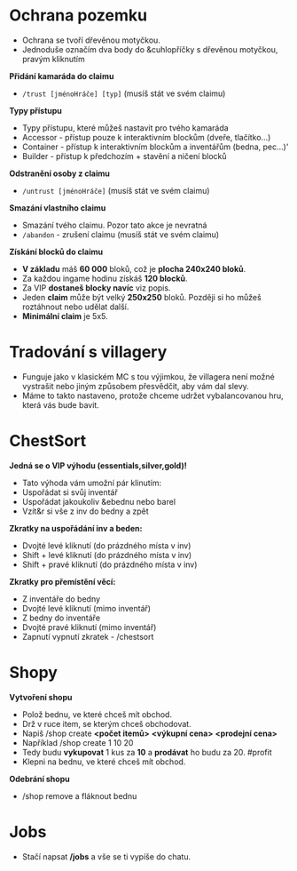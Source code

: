# Ochrana pozemku
  - Ochrana se tvoří dřevěnou motyčkou.
  - Jednoduše označím dva body do &cuhlopříčky s dřevěnou motyčkou, pravým kliknutím
  
  **Přidání kamaráda do claimu**
  - `/trust [jménoHráče] [typ]` (musíš stát ve svém claimu)
  
  **Typy přístupu**
  - Typy přístupu, které můžeš nastavit pro tvého kamaráda
  - Accessor - přístup pouze k interaktivním blockům (dveře, tlačítko…)
  - Container - přístup k interaktivním blockům a inventářům (bedna, pec…)'
  - Builder - přístup k předchozím + stavění a ničení blocků
  
 **Odstranění osoby z claimu**
  - `/untrust [jménoHráče]` (musíš stát ve svém claimu)
  
 **Smazání vlastního claimu**
  - Smazání tvého claimu. Pozor tato akce je nevratná
  - `/abandon` - zrušení claimu (musíš stát ve svém claimu)

 **Získání blocků do claimu**
 - **V základu** máš **60 000** bloků, což je **plocha 240x240 bloků**.
 - Za každou ingame hodinu získáš **120 blocků**.
 - Za VIP **dostaneš blocky navíc** viz popis.
 - Jeden **claim** může být velký **250x250** bloků. Později si ho můžeš roztáhnout nebo udělat další.
 - **Minimální claim** je 5x5.

# Tradování s villagery
  - Funguje jako v klasickém MC s tou výjimkou, že villagera není možné vystrašit nebo jiným způsobem přesvědčit, aby vám dal slevy.
  - Máme to takto nastaveno, protože chceme udržet vybalancovanou hru, která vás bude bavit.

#  ChestSort
  **Jedná se o VIP výhodu (essentials,silver,gold)!**
  - Tato výhoda vám umožní pár klinutím:
  - Uspořádat si svůj inventář
  - Uspořádat jakoukoliv &ebednu nebo barel
  - Vzít&r si vše z inv do bedny a zpět

  **Zkratky na uspořádání inv a beden:**
  - Dvojté levé kliknutí (do prázdného místa v inv)
  - Shift + levé kliknutí (do prázdného místa v inv)
  - Shift + pravé kliknutí (do prázdného místa v inv)

  **Zkratky pro přemístění věcí:**
  - Z inventáře do bedny
  - Dvojté levé kliknutí (mimo inventář)
  - Z bedny do inventáře
  - Dvojté pravé kliknutí (mimo inventář)
  - Zapnutí vypnutí zkratek - /chestsort

# Shopy
**Vytvoření shopu**
  - Polož bednu, ve které chceš mít obchod.
  - Drž v ruce item, se kterým chceš obchodovat. 
  - Napiš /shop create **<počet itemů>** **<výkupní cena>** **<prodejní cena>** 
  - Například /shop create 1 10 20
  - Tedy budu **vykupovat** 1 kus za **10** a **prodávat** ho budu za 20. #profit
  - Klepni na bednu, ve které chceš mít obchod.

**Odebrání shopu**
- /shop remove a fláknout bednu

#  Jobs
- Stačí napsat **/jobs** a vše se ti vypíše do chatu.
